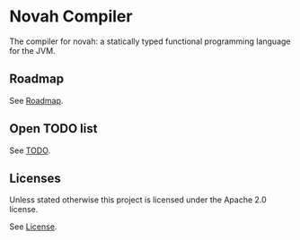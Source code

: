 # Novah Compiler

The compiler for novah: a statically typed functional programming language for the JVM.

## Roadmap

See [Roadmap](https://github.com/stackoverflow/novah/ROADMAP.md).

## Open TODO list

See [TODO](https://github.com/stackoverflow/novah/TODO.txt).

## Licenses

Unless stated otherwise this project is licensed under the Apache 2.0 license.

See [License](https://github.com/stackoverflow/novah/LICENSE.txt).